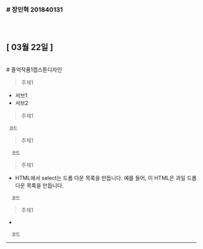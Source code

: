 <h3># 장인혁 201840131<h3>
<br>


## [ 03월 22일 ]
<br>
# 졸억작품1캡스톤디자인

> 주제1
- 서브1
- 서브2

> 주제1
  
 ```javascript(사용언어)
  코드
 ```

> 주제1
```javascript(사용언어)
  코드
```
> 주제1
- HTML에서 select는 드롭 다운 목록을 만듭니다. 예를 들어, 이 HTML은 과일 드롭 다운 목록을 만듭니다.
```javascript(사용언어)
  코드
```
> 주제1
- 
```javascript(사용언어)
  코드
```

---
